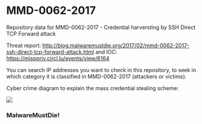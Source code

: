 # MMD-0062-2017
Repository data for MMD-0062-2017 - Credential harversting by SSH Direct TCP Forward attack

Threat report: http://blog.malwaremustdie.org/2017/02/mmd-0062-2017-ssh-direct-tcp-forward-attack.html and IOC: https://misppriv.circl.lu/events/view/6164

You can search IP addresses you want to check in this repository, to seek in which category it is classified in MMD-0062-2017 (attackers or victims).

Cyber crime diagram to explain the mass credential stealing scheme:

[![](https://lh3.googleusercontent.com/gUqltXgNvuTXzvuC4wpqpUxsxIvyRzTUYX-xpOxeS68wtyI6OLG34AFodXeyjnCxP5pgDmY6Q1rGPAW1rdpniQGb-IcNTvqwEkrFm0hjZ-esXlb6hvs62fH3ettso1mfuucSyUs=w780-h766-no)](https://lh3.googleusercontent.com/gUqltXgNvuTXzvuC4wpqpUxsxIvyRzTUYX-xpOxeS68wtyI6OLG34AFodXeyjnCxP5pgDmY6Q1rGPAW1rdpniQGb-IcNTvqwEkrFm0hjZ-esXlb6hvs62fH3ettso1mfuucSyUs=w1309-h766-no)

### MalwareMustDie!
